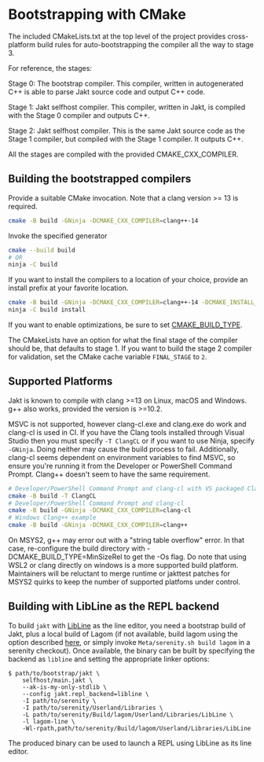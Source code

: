 # Bootstrapping with CMake

The included CMakeLists.txt at the top level of the project provides cross-platform build rules for
auto-bootstrapping the compiler all the way to stage 3.

For reference, the stages:

Stage 0: The bootstrap compiler. This compiler, written in autogenerated C++ is able to parse Jakt source code and output C++ code.

Stage 1: Jakt selfhost compiler. This compiler, written in Jakt, is compiled with the Stage 0 compiler and outputs C++.

Stage 2: Jakt selfhost compiler. This is the same Jakt source code as the Stage 1 compiler, but compiled with the Stage 1 compiler. It outputs C++.

All the stages are compiled with the provided CMAKE_CXX_COMPILER.

## Building the bootstrapped compilers

Provide a suitable CMake invocation. Note that a clang version >= 13 is required.

```sh
cmake -B build -GNinja -DCMAKE_CXX_COMPILER=clang++-14
```

Invoke the specified generator

```sh
cmake --build build
# OR
ninja -C build
```

If you want to install the compilers to a location of your choice, provide an install prefix at your favorite location.

```sh
cmake -B build -GNinja -DCMAKE_CXX_COMPILER=clang++-14 -DCMAKE_INSTALL_PREFIX=jakt-install
ninja -C build install
```

If you want to enable optimizations, be sure to set [CMAKE_BUILD_TYPE](https://cmake.org/cmake/help/latest/variable/CMAKE_BUILD_TYPE.html?highlight=cmake_build_type).

The CMakeLists have an option for what the final stage of the compiler should be, that defaults to stage 1. If you want to build the stage 2 compiler
for validation, set the CMake cache variable `FINAL_STAGE` to `2`.

## Supported Platforms

Jakt is known to compile with clang >=13 on Linux, macOS and Windows. g++ also works, provided the version is >=10.2.

MSVC is not supported, however clang-cl.exe and clang.exe do work and clang-cl is used in CI. If you have the Clang tools installed through Visual Studio then you must specify `-T ClangCL` or if you want to use Ninja, specify `-GNinja`. Doing neither may cause the build process to fail. Additionally, clang-cl seems dependent on environment variables to find MSVC, so ensure you're running it from the Developer or PowerShell Command Prompt. Clang++ doesn't seem to have the same requirement.


```sh
# Developer/PowerShell Command Prompt and clang-cl with VS packaged Clang
cmake -B build -T ClangCL
# Developer/PowerShell Command Prompt and clang-cl
cmake -B build -GNinja -DCMAKE_CXX_COMPILER=clang-cl
# Windows Clang++ example
cmake -B build -GNinja -DCMAKE_CXX_COMPILER=clang++
```



On MSYS2, g++ may error out with a "string table overflow" error. In that case, re-configure the build directory with -DCMAKE_BUILD_TYPE=MinSizeRel to get the -Os flag. Do note that using WSL2 or clang directly on windows is a more supported build platform. Maintainers will be reluctant to merge runtime or jakttest patches for MSYS2 quirks to keep the number of supported platfoms under control.

## Building with LibLine as the REPL backend

To build `jakt` with [LibLine](https://github.com/SerenityOS/serenity/blob/master/Userland/Libraries/LibLine) as the line editor, you need a bootstrap build of Jakt, plus a local build of Lagom (if not available, build lagom using the option described [here](https://github.com/SerenityOS/serenity/blob/master/Documentation/AdvancedBuildInstructions.md#cmake-build-options), or simply invoke `Meta/serenity.sh build lagom` in a serenity checkout). Once available, the binary can be
built by specifying the backend as `libline` and setting the appropriate linker options:
```console
$ path/to/bootstrap/jakt \
    selfhost/main.jakt \
    --ak-is-my-only-stdlib \
    --config jakt.repl_backend=libline \
    -I path/to/serenity \
    -I path/to/serenity/Userland/Libraries \
    -L path/to/serenity/Build/lagom/Userland/Libraries/LibLine \
    -l lagom-line \
    -Wl-rpath,path/to/serenity/Build/lagom/Userland/Libraries/LibLine
```

The produced binary can be used to launch a REPL using LibLine as its line editor.
